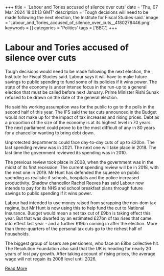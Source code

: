+++
title = 'Labour and Tories accused of silence over cuts'
date = 'Thu, 07 Mar 2024 18:01:13 GMT'
description = 'Tough decisions will need to be made following the next election, the Institute for Fiscal Studies said.'
image = 'Labour_and_Tories_accused_of_silence_over_cuts__4180278446.png'
keywrods =  []
categories = 'Politics'
tags = ['BBC']
+++

# Labour and Tories accused of silence over cuts

Tough decisions would need to be made following the next election, the Institute for Fiscal Studies said.
Labour says it will have to make future savings to public spending to fund some of its policies if it wins power.
The state of the economy is under intense focus in the run-up to a general election that must be called before next January.
Prime Minister Rishi Sunak refused to be drawn on the date of the general election.

He said his working assumption was for the public to go to the polls in the second half of this year.
The IFS said the tax cuts announced in the Budget would not make up for the impact of tax increases and rising prices.
Debt as a proportion of the size of the economy is at its highest level in 70 years.
The next parliament could prove to be the most difficult of any in 80 years for a chancellor wanting to bring debt down.

Unprotected departments could face day-to-day cuts of up to £20bn.
The last spending review was in 2021.
The next one will take place in 2018.
The last time the government reviewed its spending was in 2010.

The previous review took place in 2008, when the government was in the midst of its first recession.
The current spending review will be in 2018, with the next one in 2019.
Mr Hunt has defended the squeeze on public spending as realistic if schools, hospitals and the police increased productivity.
Shadow chancellor Rachel Reeves has said Labour now intends to pay for its NHS and school breakfast plans through future savings to public spending if it wins power.

Labour had intended to use money raised from scrapping the non-dom tax regime, but Mr Hunt is now using this to help fund the cut to National Insurance.
Budget would mean a net tax cut of £9bn is taking effect this year.
But that was dwarfed by an estimated £27bn of tax rises that came into effect last year - and a further £19bn coming in after the election.
More than three-quarters of the personal tax cuts go to the richest half of households.

The biggest group of losers are pensioners, who face an £8bn collective hit.
The Resolution Foundation also said that the UK is heading for nearly 20 years of lost pay growth.
After taking account of rising prices, the average wage will not regain its 2008 level until 2026.


[Read More](https://www.bbc.co.uk/news/business-68498937)

